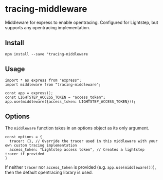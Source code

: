 # tracing-middleware

Middleware for express to enable opentracing. Configured for Lightstep, but supports any opentracing implementation.

## Install
```
npm install --save "tracing-middleware
```

## Usage
```
import * as express from "express";
import middleware from "tracing-middleware";

const app = express();
const LIGHTSTEP_ACCESS_TOKEN = "access_token";
app.use(middleware({access_token: LIGHTSTEP_ACCESS_TOKEN}));
```

## Options
The `middleware` function takes in an options object as its only argument.
```
const options = {
  tracer: {}, // Override the tracer used in this middleware with your own custom tracing implementation
  access_token: "Lightstep access token", // Creates a lightstep tracer if provided
}
```
If neither `tracer` nor `access_token` is provided (e.g. `app.use(middleware())`), then the default opentracing library is used.
